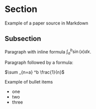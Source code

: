 # Section

Example of a paper source in Markdown

## Subsection

Paragraph with inline formula $\int _a ^b \sin(x) dx$.

Paragraph followed by a formula:

$\sum _{n=a} ^b \frac{1}{n}$

Example of bullet items

- one
- two
- three
